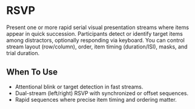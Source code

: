 # RSVP

Present one or more rapid serial visual presentation streams where items appear in quick succession. Participants detect or identify target items among distractors, optionally responding via keyboard. You can control stream layout (row/column), order, item timing (duration/ISI), masks, and trial duration.

## When To Use

- Attentional blink or target detection in fast streams.
- Dual-stream (left/right) RSVP with synchronized or offset sequences.
- Rapid sequences where precise item timing and ordering matter.

